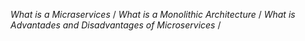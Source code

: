*What is a Micraservices* /
*What is a Monolithic Architecture* /
*What is Advantades and Disadvantages of Microservices* /
